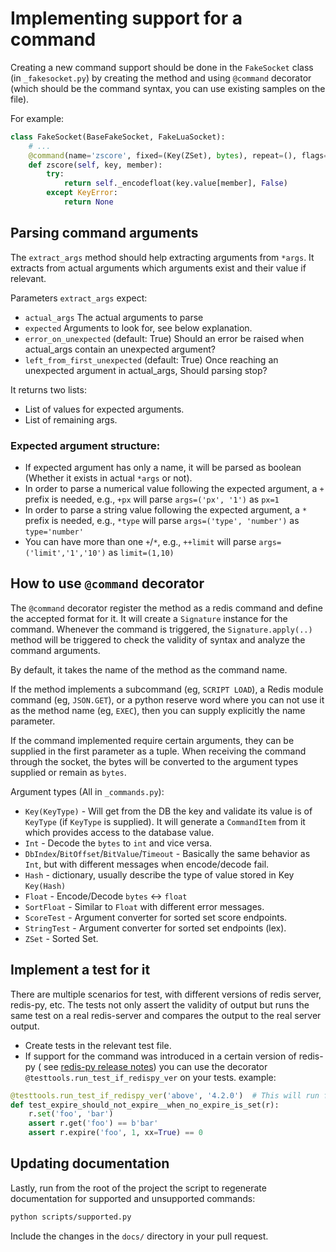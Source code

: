 # Implementing support for a command

Creating a new command support should be done in the `FakeSocket` class (in `_fakesocket.py`) by creating the method
and using `@command` decorator (which should be the command syntax, you can use existing samples on the file).

For example:

```python
class FakeSocket(BaseFakeSocket, FakeLuaSocket):
    # ...
    @command(name='zscore', fixed=(Key(ZSet), bytes), repeat=(), flags=[])
    def zscore(self, key, member):
        try:
            return self._encodefloat(key.value[member], False)
        except KeyError:
            return None
```

## Parsing command arguments
The `extract_args` method should help extracting arguments from `*args`. 
It extracts from actual arguments which arguments exist and their value if relevant.

Parameters `extract_args` expect:
- `actual_args`
    The actual arguments to parse
- `expected`
    Arguments to look for, see below explanation.
- `error_on_unexpected` (default: True)
    Should an error be raised when actual_args contain an unexpected argument?
- `left_from_first_unexpected` (default: True)
    Once reaching an unexpected argument in actual_args,
    Should parsing stop?

It returns two lists:
- List of values for expected arguments.
- List of remaining args.

### Expected argument structure:
- If expected argument has only a name, it will be parsed as boolean
  (Whether it exists in actual `*args` or not).
- In order to parse a numerical value following the expected argument,
  a `+` prefix is needed, e.g., `+px` will parse `args=('px', '1')` as `px=1`
- In order to parse a string value following the expected argument,
  a `*` prefix is needed, e.g., `*type` will parse `args=('type', 'number')` as `type='number'`
- You can have more than one `+`/`*`, e.g., `++limit` will parse `args=('limit','1','10')`
  as `limit=(1,10)`

## How to use `@command` decorator

The `@command` decorator register the method as a redis command and define the accepted format for it.
It will create a `Signature` instance for the command. Whenever the command is triggered, the `Signature.apply(..)`
method will be triggered to check the validity of syntax and analyze the command arguments.

By default, it takes the name of the method as the command name.

If the method implements a subcommand (eg, `SCRIPT LOAD`), a Redis module command (eg, `JSON.GET`),
or a python reserve word where you can not use it as the method name (eg, `EXEC`), then you can supply
explicitly the name parameter.

If the command implemented require certain arguments, they can be supplied in the first parameter as a tuple.
When receiving the command through the socket, the bytes will be converted to the argument types
supplied or remain as `bytes`.

Argument types (All in `_commands.py`):

- `Key(KeyType)` - Will get from the DB the key and validate its value is of `KeyType` (if `KeyType` is supplied).
  It will generate a `CommandItem` from it which provides access to the database value.
- `Int` - Decode the `bytes` to `int` and vice versa.
- `DbIndex`/`BitOffset`/`BitValue`/`Timeout` - Basically the same behavior as `Int`, but with different messages when
  encode/decode fail.
- `Hash` - dictionary, usually describe the type of value stored in Key `Key(Hash)`
- `Float` - Encode/Decode `bytes` <-> `float`
- `SortFloat` - Similar to `Float` with different error messages.
- `ScoreTest` - Argument converter for sorted set score endpoints.
- `StringTest` - Argument converter for sorted set endpoints (lex).
- `ZSet` - Sorted Set.

## Implement a test for it

There are multiple scenarios for test, with different versions of redis server, redis-py, etc.
The tests not only assert the validity of output but runs the same test on a real redis-server and compares the output
to the real server output.

- Create tests in the relevant test file.
- If support for the command was introduced in a certain version of redis-py (
  see [redis-py release notes](https://github.com/redis/redis-py/releases/tag/v4.3.4)) you can use the
  decorator `@testtools.run_test_if_redispy_ver` on your tests. example:

```python
@testtools.run_test_if_redispy_ver('above', '4.2.0')  # This will run for redis-py 4.2.0 or above.
def test_expire_should_not_expire__when_no_expire_is_set(r):
    r.set('foo', 'bar')
    assert r.get('foo') == b'bar'
    assert r.expire('foo', 1, xx=True) == 0
```

## Updating documentation

Lastly, run from the root of the project the script to regenerate documentation for
supported and unsupported commands:

```bash
python scripts/supported.py    
```

Include the changes in the `docs/` directory in your pull request.


